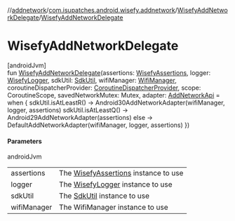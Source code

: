 //[addnetwork](../../../index.md)/[com.isupatches.android.wisefy.addnetwork](../index.md)/[WisefyAddNetworkDelegate](index.md)/[WisefyAddNetworkDelegate](-wisefy-add-network-delegate.md)

# WisefyAddNetworkDelegate

[androidJvm]\
fun [WisefyAddNetworkDelegate](-wisefy-add-network-delegate.md)(assertions: [WisefyAssertions](../../../../core/core/com.isupatches.android.wisefy.core.assertions/-wisefy-assertions/index.md), logger: [WisefyLogger](../../../../core/core/com.isupatches.android.wisefy.core.logging/-wisefy-logger/index.md), sdkUtil: [SdkUtil](../../../../core/core/com.isupatches.android.wisefy.core.util/-sdk-util/index.md), wifiManager: [WifiManager](https://developer.android.com/reference/kotlin/android/net/wifi/WifiManager.html), coroutineDispatcherProvider: [CoroutineDispatcherProvider](../../../../core/core/com.isupatches.android.wisefy.core.coroutines/-coroutine-dispatcher-provider/index.md), scope: CoroutineScope, savedNetworkMutex: Mutex, adapter: [AddNetworkApi](../-add-network-api/index.md) = when {
        sdkUtil.isAtLeastR() -&gt; Android30AddNetworkAdapter(wifiManager, logger, assertions)
        sdkUtil.isAtLeastQ() -&gt; Android29AddNetworkAdapter(assertions)
        else -&gt; DefaultAddNetworkAdapter(wifiManager, logger, assertions)
    })

#### Parameters

androidJvm

| | |
|---|---|
| assertions | The [WisefyAssertions](../../../../core/core/com.isupatches.android.wisefy.core.assertions/-wisefy-assertions/index.md) instance to use |
| logger | The [WisefyLogger](../../../../core/core/com.isupatches.android.wisefy.core.logging/-wisefy-logger/index.md) instance to use |
| sdkUtil | The [SdkUtil](../../../../core/core/com.isupatches.android.wisefy.core.util/-sdk-util/index.md) instance to use |
| wifiManager | The WifiManager instance to use |
